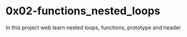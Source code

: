 # 0x02-functions_nested_loops
In this project web learn nested loops, functions, prototype and header

